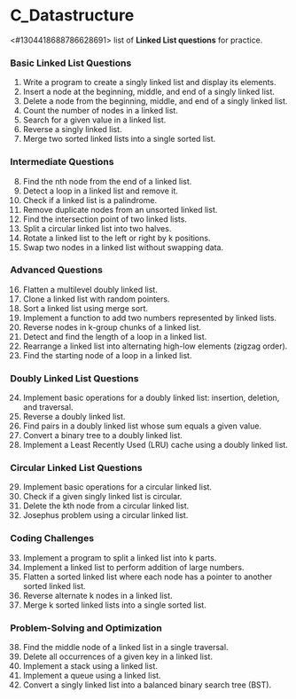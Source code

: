 # C_Datastructure
<#1304418688786628691> 
list of **Linked List questions** for practice.

### **Basic Linked List Questions**
1. Write a program to create a singly linked list and display its elements.
2. Insert a node at the beginning, middle, and end of a singly linked list.
3. Delete a node from the beginning, middle, and end of a singly linked list.
4. Count the number of nodes in a linked list.
5. Search for a given value in a linked list.
6. Reverse a singly linked list.
7. Merge two sorted linked lists into a single sorted list.
### **Intermediate Questions**
8. Find the nth node from the end of a linked list.
9. Detect a loop in a linked list and remove it.
10. Check if a linked list is a palindrome.
11. Remove duplicate nodes from an unsorted linked list.
12. Find the intersection point of two linked lists.
13. Split a circular linked list into two halves.
14. Rotate a linked list to the left or right by k positions.
15. Swap two nodes in a linked list without swapping data.
### **Advanced Questions**
16. Flatten a multilevel doubly linked list.
17. Clone a linked list with random pointers.
18. Sort a linked list using merge sort.
19. Implement a function to add two numbers represented by linked lists.
20. Reverse nodes in k-group chunks of a linked list.
21. Detect and find the length of a loop in a linked list.
22. Rearrange a linked list into alternating high-low elements (zigzag order).
23. Find the starting node of a loop in a linked list.
### **Doubly Linked List Questions**
24. Implement basic operations for a doubly linked list: insertion, deletion, and traversal.
25. Reverse a doubly linked list.
26. Find pairs in a doubly linked list whose sum equals a given value.
27. Convert a binary tree to a doubly linked list.
28. Implement a Least Recently Used (LRU) cache using a doubly linked list.
### **Circular Linked List Questions**
29. Implement basic operations for a circular linked list.
30. Check if a given singly linked list is circular.
31. Delete the kth node from a circular linked list.
32. Josephus problem using a circular linked list.
### **Coding Challenges**
33. Implement a program to split a linked list into k parts.
34. Implement a linked list to perform addition of large numbers.
35. Flatten a sorted linked list where each node has a pointer to another sorted linked list.
36. Reverse alternate k nodes in a linked list.
37. Merge k sorted linked lists into a single sorted list.
### **Problem-Solving and Optimization**
38. Find the middle node of a linked list in a single traversal.
39. Delete all occurrences of a given key in a linked list.
40. Implement a stack using a linked list.
41. Implement a queue using a linked list.
42. Convert a singly linked list into a balanced binary search tree (BST).
